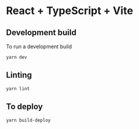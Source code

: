 # React + TypeScript + Vite

## Development build
To run a development build 
```
yarn dev
```

## Linting
```
yarn lint
```

## To deploy
```
yarn build-deploy
```